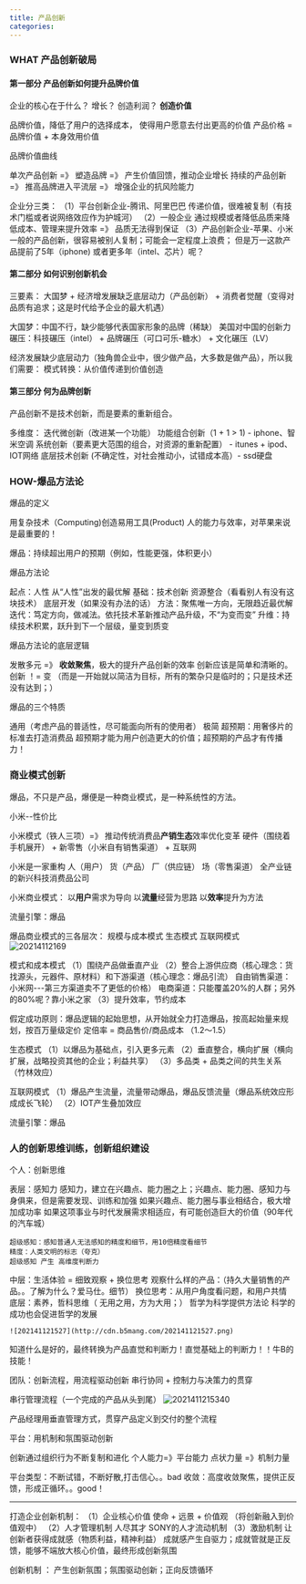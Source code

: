 ```yaml
---
title: 产品创新
categories:
---
```


### WHAT 产品创新破局

#### 第一部分 产品创新如何提升品牌价值

企业的核心在于什么？
增长？ 创造利润？ **创造价值**

品牌价值，降低了用户的选择成本， 使得用户愿意去付出更高的价值
产品价格 = 品牌价值 + 本身效用价值

品牌价值曲线

单次产品创新 =》 塑造品牌 =》 产生价值回馈，推动企业增长
持续的产品创新 =》 推高品牌进入平流层 =》 增强企业的抗风险能力

企业分三类：
（1）平台创新企业-腾讯、阿里巴巴
    传递价值，很难被复制（有技术门槛或者说网络效应作为护城河）
（2）一般企业
    通过规模或者降低品质来降低成本、管理来提升效率 =》 品质无法得到保证
（3）产品创新企业-苹果、小米
    一般的产品创新，很容易被别人复制；可能会一定程度上浪费；
    但是万一这款产品提前了5年（iphone) 或者更多年（intel、芯片）呢？

#### 第二部分 如何识别创新机会

三要素： 大国梦 + 经济增发展缺乏底层动力（产品创新） + 消费者觉醒（变得对品质有追求；这是时代给予企业的最大机遇）

大国梦：中国不行，缺少能够代表国家形象的品牌（稀缺）
美国对中国的创新力碾压：科技碾压（intel） + 品牌碾压（可口可乐-糖水） + 文化碾压（LV）

经济发展缺少底层动力（独角兽企业中，很少做产品，大多数是做产品），所以我们需要：
模式转换：从价值传递到价值创造

#### 第三部分 何为品牌创新

产品创新不是技术创新，而是要素的重新组合。

多维度：
迭代微创新（改进某一个功能）
功能组合创新（1 + 1 > 1) - iphone、智米空调
系统创新（要素更大范围的组合，对资源的重新配置） - itunes + ipod、IOT网络
底层技术创新 (不确定性，对社会推动小，试错成本高）- ssd硬盘

### HOW-爆品方法论

爆品的定义

用复杂技术（Computing)创造易用工具(Product)
人的能力与效率，对苹果来说是最重要的！

爆品：持续超出用户的预期（例如，性能更强，体积更小）

爆品方法论

起点：人性 从“人性”出发的最优解
基础：技术创新
    资源整合（看看别人有没有这块技术）
    底层开发（如果没有办法的话）
方法：聚焦唯一方向，无限趋近最优解
迭代：笃定方向，做减法。依托技术革新推动产品升级，不“为变而变”
升维：持续技术积累，跃升到下一个层级，量变到质变

爆品方法论的底层逻辑

发散多元 =》 **收敛聚焦**，极大的提升产品创新的效率
创新应该是简单和清晰的。创新 ！= 变 （而是一开始就以简洁为目标，所有的繁杂只是临时的；只是技术还没有达到；）

爆品的三个特质

通用（考虑产品的普适性，尽可能面向所有的使用者）
极简
超预期：用奢侈片的标准去打造消费品
    超预期才能为用户创造更大的价值；超预期的产品才有传播力！

### 商业模式创新

爆品，不只是产品，爆便是一种商业模式，是一种系统性的方法。

小米--性价比

小米模式（铁人三项）=》 推动传统消费品**产销生态**效率优化变革
硬件（围绕着手机展开） + 新零售（小米自有销售渠道） + 互联网

小米是一家重构
人（用户）
货（产品）
厂（供应链）
场（零售渠道）
全产业链的新兴科技消费品公司

小米商业模式：
以**用户**需求为导向
以**流量**经营为思路
以**效率**提升为方法

流量引擎：爆品

爆品商业模式的三各层次：
规模与成本模式
生态模式
互联网模式
![20214112169](http://cdn.b5mang.com/20214112169.png)

模式和成本模式
（1）围绕产品做垂直产业
（2）整合上游供应商（核心理念：货找源头，元器件、原材料）和下游渠道（核心理念：爆品引流）
                                                自由销售渠道：小米网---第三方渠道卖不了更低的价格）
                                                电商渠道：只能覆盖20%的人群；另外的80%呢？靠小米之家
（3）提升效率，节约成本

假定成功原则：爆品逻辑的起始思想，从开始就全力打造爆品，按高起始量来规划，按百万量级定价
定倍率 = 商品售价/商品成本 （1.2～1.5）

生态模式
（1）以爆品为基础点，引入更多元素
（2）垂直整合，横向扩展（横向扩展，战略投资其他的企业；利益共享）
（3）多品类 + 品类之间的共生关系（竹林效应）

互联网模式
（1）爆品产生流量，流量带动爆品，爆品反馈流量（爆品系统效应形成成长飞轮）
（2）IOT产生叠加效应

流量引擎：爆品

### 人的创新思维训练，创新组织建设

个人：创新思维

表层：感知力
    感知力，建立在兴趣点、能力圈之上；兴趣点、能力圈、感知力与身俱来，但是需要发现、训练和加强
    如果兴趣点、能力圈与事业相结合，极大增加成功率
    如果这项事业与时代发展需求相适应，有可能创造巨大的价值（90年代的汽车城）

    超级感知：感知普通人无法感知的精度和细节，用10倍精度看细节
    精度：人类文明的标志（夸克）
    超级感知 产生 高维度判断力
中层：生活体验 = 细致观察 + 换位思考
    观察什么样的产品：（持久大量销售的产品。。了解为什么？爱马仕。细节）
    换位思考：从用户角度看问题，和用户共情
底层：素养，哲科思维（ 无用之用，方为大用；）
    哲学为科学提供方法论
    科学的成功也会促进哲学的发展

    ![202141121527](http://cdn.b5mang.com/202141121527.png)
知道什么是好的，最终转换为产品直觉和判断力！直觉基础上的判断力！！牛B的技能！

团队：创新流程，用流程驱动创新
    串行协同 + 控制力与决策力的贯穿

串行管理流程（一个完成的产品从头到尾）
![2021411215340](http://cdn.b5mang.com/2021411215340.png)

产品经理用垂直管理方式，贯穿产品定义到交付的整个流程

平台：用机制和氛围驱动创新

创新通过组织行为不断复制和进化
个人能力=》平台能力
点状力量 =》机制力量

平台类型：不断试错，不断好散,打击信心。。bad
收敛：高度收敛聚焦，提供正反馈，形成正循环。。good！

---

打造企业创新机制：
（1）企业核心价值
    使命 + 远景 + 价值观 （将创新融入到价值观中）
（2）人才管理机制
    人尽其才 SONY的人才流动机制
（3）激励机制
    让创新者获得成就感（物质利益，精神利益）
    成就感产生自驱力；成就管就是正反馈，能够不端放大核心价值，最终形成创新氛围

创新机制 ： 产生创新氛围；氛围驱动创新；正向反馈循环